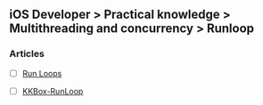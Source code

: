 ## iOS Developer > Practical knowledge > Multithreading and concurrency > Runloop

### Articles
- [ ] [Run Loops](https://developer.apple.com/library/content/documentation/Cocoa/Conceptual/Multithreading/RunLoopManagement/RunLoopManagement.html)
- [ ] [KKBox-RunLoop](https://zonble.gitbooks.io/kkbox-ios-dev/content/responder/run_loop.html)

